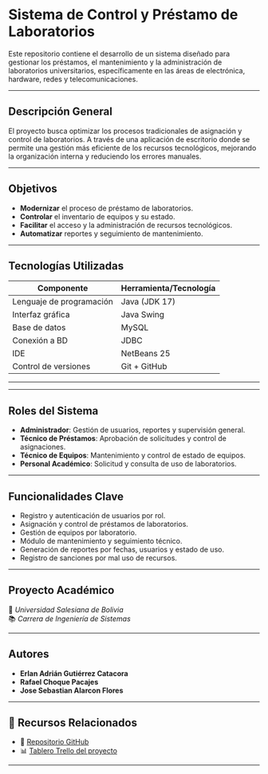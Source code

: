 # Sistema de Control y Préstamo de Laboratorios

Este repositorio contiene el desarrollo de un sistema diseñado para gestionar los préstamos, el mantenimiento y la administración de laboratorios universitarios, específicamente en las áreas de electrónica, hardware, redes y telecomunicaciones.

---

## Descripción General

El proyecto busca optimizar los procesos tradicionales de asignación y control de laboratorios. A través de una aplicación de escritorio donde se permite una gestión más eficiente de los recursos tecnológicos, mejorando la organización interna y reduciendo los errores manuales.

---

## Objetivos

- **Modernizar** el proceso de préstamo de laboratorios.
- **Controlar** el inventario de equipos y su estado.
- **Facilitar** el acceso y la administración de recursos tecnológicos.
- **Automatizar** reportes y seguimiento de mantenimiento.

---

## Tecnologías Utilizadas

| Componente          | Herramienta/Tecnología     |
|---------------------|----------------------------|
| Lenguaje de programación | Java (JDK 17)              |
| Interfaz gráfica    | Java Swing                 |
| Base de datos       | MySQL                      |
| Conexión a BD       | JDBC                       |
| IDE                 | NetBeans 25                |
| Control de versiones| Git + GitHub               |

---


---

## Roles del Sistema

- **Administrador**: Gestión de usuarios, reportes y supervisión general.
- **Técnico de Préstamos**: Aprobación de solicitudes y control de asignaciones.
- **Técnico de Equipos**: Mantenimiento y control de estado de equipos.
- **Personal Académico**: Solicitud y consulta de uso de laboratorios.

---

## Funcionalidades Clave

- Registro y autenticación de usuarios por rol.
- Asignación y control de préstamos de laboratorios.
- Gestión de equipos por laboratorio.
- Módulo de mantenimiento y seguimiento técnico.
- Generación de reportes por fechas, usuarios y estado de uso.
- Registro de sanciones por mal uso de recursos.

---

## Proyecto Académico

📍 *Universidad Salesiana de Bolivia*  
📚 *Carrera de Ingeniería de Sistemas*  

---

## Autores

- **Erlan Adrián Gutiérrez Catacora**  
- **Rafael Choque Pacajes**  
- **Jose Sebastian Alarcon Flores**

---

## 🔗 Recursos Relacionados

- 🔗 [Repositorio GitHub](https://github.com/RafaelChoque/ControlPrestamoLabs.git)
- 📊 [Tablero Trello del proyecto](https://trello.com/b/katX9NG4/sistema-de-control-y-prestamo-de-laboratorio-de-electronica-hardware-redes-y-telecomuniaciones)

---
